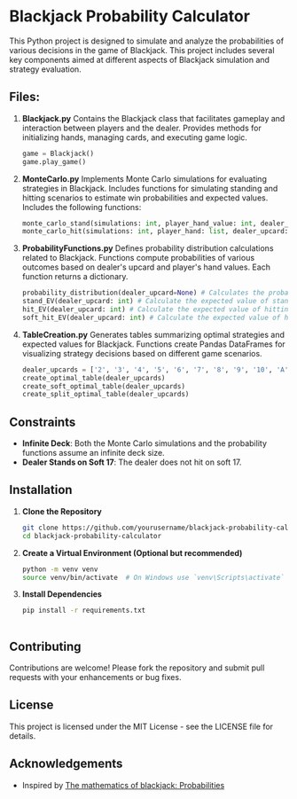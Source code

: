 # Blackjack Probability Calculator

This Python project is designed to simulate and analyze the probabilities of various decisions in the game of Blackjack. This project includes several key components aimed at different aspects of Blackjack simulation and strategy evaluation.

## Files:

1. **Blackjack.py**
   Contains the Blackjack class that facilitates gameplay and interaction between players and the dealer.
   Provides methods for initializing hands, managing cards, and executing game logic.
   ```python
   game = Blackjack()
   game.play_game()

3. **MonteCarlo.py**
   Implements Monte Carlo simulations for evaluating strategies in Blackjack.
   Includes functions for simulating standing and hitting scenarios to estimate win probabilities and expected values.
   Includes the following functions:
   ```python
   monte_carlo_stand(simulations: int, player_hand_value: int, dealer_upcard: int) # Simulate the outcome of standing in blackjack. Returns a float
   monte_carlo_hit(simulations: int, player_hand: list, dealer_upcard: int) # Simulate the outcome of hitting in blackjack. Returns a float
   ```

4. **ProbabilityFunctions.py**
   Defines probability distribution calculations related to Blackjack.
   Functions compute probabilities of various outcomes based on dealer's upcard and player's hand values. Each function returns a dictionary.
   ```python
   probability_distribution(dealer_upcard=None) # Calculates the probability distribution of the dealer depending on the value given. If no value is given, then it calculates the general probability distribution.
   stand_EV(dealer_upcard: int) # Calculate the expected value of standing with a given dealer upcard.
   hit_EV(dealer_upcard: int) # Calculate the expected value of hitting with a given dealer upcard.
   soft_hit_EV(dealer_upcard: int) # Calculate the expected value of hitting with a soft hand (hand containing an ace) and a given dealer upcard.
   ```

6. **TableCreation.py**
   Generates tables summarizing optimal strategies and expected values for Blackjack.
   Functions create Pandas DataFrames for visualizing strategy decisions based on different game scenarios.
   ```python
   dealer_upcards = ['2', '3', '4', '5', '6', '7', '8', '9', '10', 'A']
   create_optimal_table(dealer_upcards)
   create_soft_optimal_table(dealer_upcards)
   create_split_optimal_table(dealer_upcards)
   ```
   
## Constraints

- **Infinite Deck**: Both the Monte Carlo simulations and the probability functions assume an infinite deck size.
- **Dealer Stands on Soft 17**: The dealer does not hit on soft 17.

## Installation

1. **Clone the Repository**
   ```sh
   git clone https://github.com/yourusername/blackjack-probability-calculator.git
   cd blackjack-probability-calculator

2. **Create a Virtual Environment (Optional but recommended)**
    ```sh
    python -m venv venv
    source venv/bin/activate  # On Windows use `venv\Scripts\activate`

3. **Install Dependencies**
    ```sh
    pip install -r requirements.txt
  

## Contributing
Contributions are welcome! Please fork the repository and submit pull requests with your enhancements or bug fixes.

## License
This project is licensed under the MIT License - see the LICENSE file for details.

## Acknowledgements
- Inspired by [The mathematics of blackjack: Probabilities](https://probability.infarom.ro/blackjack.html)
